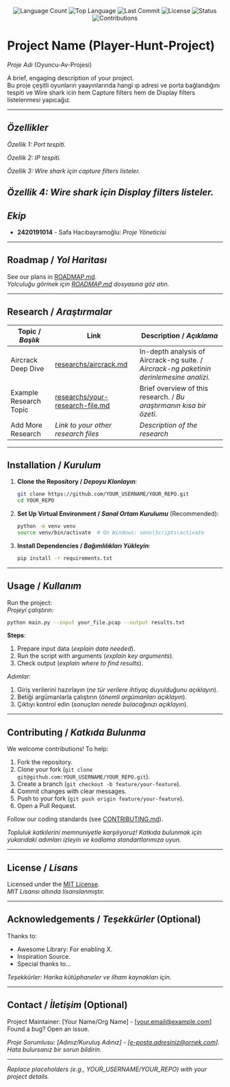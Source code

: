 <div align="center">
  <img src="https://img.shields.io/github/languages/count/safahbo/Oyuncu-Av-Projesi/edit?style=flat-square&color=blueviolet" alt="Language Count">
  <img src="https://img.shields.io/github/languages/top/safahbo/Oyuncu-Av-Projesi/edit?style=flat-square&color=1e90ff" alt="Top Language">
  <img src="https://img.shields.io/github/last-commit/safahbo/Oyuncu-Av-Projesi/edit?style=flat-square&color=ff69b4" alt="Last Commit">
  <img src="https://img.shields.io/github/license/safahbo/Oyuncu-Av-Projesi/edit?style=flat-square&color=yellow" alt="License">
  <img src="https://img.shields.io/badge/Status-Active-green?style=flat-square" alt="Status">
  <img src="https://img.shields.io/badge/Contributions-Welcome-brightgreen?style=flat-square" alt="Contributions">
</div>

# Project Name (Player-Hunt-Project)
*Proje Adı* (Oyuncu-Av-Projesi)

A brief, engaging description of your project.  
Bu proje çeşitli oyunların yaayınlarında hangi ıp adresi ve porta bağlandığını tespiti ve  Wire shark icin hem Capture filters hem de Display filters listelenmesi yapıcağız.

---

## *Özellikler*

 
  *Özellik 1: Port tespiti.*
  
  *Özellik 2: IP tespiti.*
 
  *Özellik 3: Wire shark için capture filters listeler.*

  *Özellik 4: Wire shark için Display filters listeler.*
---

## *Ekip*

- **2420191014** - Safa Hacıbayramoğlu: *Proje Yöneticisi*  

  
---

## Roadmap / *Yol Haritası*

See our plans in [ROADMAP.md](ROADMAP.md).  
*Yolculuğu görmek için [ROADMAP.md](ROADMAP.md) dosyasına göz atın.*

---

## Research / *Araştırmalar*

| Topic / *Başlık*        | Link                                    | Description / *Açıklama*                        |
|-------------------------|-----------------------------------------|------------------------------------------------|
| Aircrack Deep Dive      | [researchs/aircrack.md](researchs/aircrack.md) | In-depth analysis of Aircrack-ng suite. / *Aircrack-ng paketinin derinlemesine analizi.* |
| Example Research Topic  | [researchs/your-research-file.md](researchs/your-research-file.md) | Brief overview of this research. / *Bu araştırmanın kısa bir özeti.* |
| Add More Research       | *Link to your other research files*     | *Description of the research*                  |

---

## Installation / *Kurulum*

1. **Clone the Repository / *Depoyu Klonlayın***:  
   ```bash
   git clone https://github.com/YOUR_USERNAME/YOUR_REPO.git
   cd YOUR_REPO
   ```

2. **Set Up Virtual Environment / *Sanal Ortam Kurulumu*** (Recommended):  
   ```bash
   python -m venv venv
   source venv/bin/activate  # On Windows: venv\Scripts\activate
   ```

3. **Install Dependencies / *Bağımlılıkları Yükleyin***:  
   ```bash
   pip install -r requirements.txt
   ```

---

## Usage / *Kullanım*

Run the project:  
*Projeyi çalıştırın:*

```bash
python main.py --input your_file.pcap --output results.txt
```

**Steps**:  
1. Prepare input data (*explain data needed*).  
2. Run the script with arguments (*explain key arguments*).  
3. Check output (*explain where to find results*).  

*Adımlar*:  
1. Giriş verilerini hazırlayın (*ne tür verilere ihtiyaç duyulduğunu açıklayın*).  
2. Betiği argümanlarla çalıştırın (*önemli argümanları açıklayın*).  
3. Çıktıyı kontrol edin (*sonuçları nerede bulacağınızı açıklayın*).

---

## Contributing / *Katkıda Bulunma*

We welcome contributions! To help:  
1. Fork the repository.  
2. Clone your fork (`git clone git@github.com:YOUR_USERNAME/YOUR_REPO.git`).  
3. Create a branch (`git checkout -b feature/your-feature`).  
4. Commit changes with clear messages.  
5. Push to your fork (`git push origin feature/your-feature`).  
6. Open a Pull Request.  

Follow our coding standards (see [CONTRIBUTING.md](CONTRIBUTING.md)).  

*Topluluk katkilerini memnuniyetle karşılıyoruz! Katkıda bulunmak için yukarıdaki adımları izleyin ve kodlama standartlarımıza uyun.*

---

## License / *Lisans*

Licensed under the [MIT License](LICENSE.md).  
*MIT Lisansı altında lisanslanmıştır.*

---

## Acknowledgements / *Teşekkürler* (Optional)

Thanks to:  
- Awesome Library: For enabling X.  
- Inspiration Source.  
- Special thanks to...  

*Teşekkürler: Harika kütüphaneler ve ilham kaynakları için.*

---

## Contact / *İletişim* (Optional)

Project Maintainer: [Your Name/Org Name] - [your.email@example.com]  
Found a bug? Open an issue.  

*Proje Sorumlusu: [Adınız/Kuruluş Adınız] - [e-posta.adresiniz@ornek.com]. Hata bulursanız bir sorun bildirin.*

---

*Replace placeholders (e.g., YOUR_USERNAME/YOUR_REPO) with your project details.*
